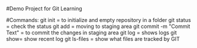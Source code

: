 #Demo Project for Git Learning


#Commands: 
git init = to initialize and empty repository in a folder
git status = check the status
git add <file name> = moving to staging area
git commit -m "Commit Text" = to commit the changes in staging area
git log = shows logs
git show= show recent log
git ls-files = show what files are tracked by GIT